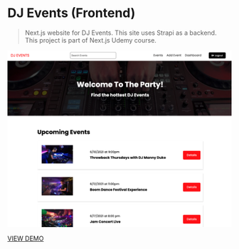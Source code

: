 # DJ Events (Frontend)

> Next.js website for DJ Events. This site uses Strapi as a backend.
> <br/>
This project is part of Next.js Udemy course.

![DJ Events](/public/images/screen.png 'DJ Events')

[VIEW DEMO](https://meital-dj-events-frontend.vercel.app/)

